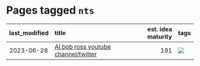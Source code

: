 # Pages tagged `nts`

|last_modified|title|est. idea maturity|tags
|:---|:---|---:|:---|
|2023-06-28|[AI bob ross youtube channel/twitter](../ai_bob_ross.md)|191|[![](https://img.shields.io/badge/tag-nts-35d2ce)](../tags/nts.md)|
